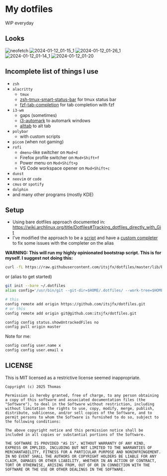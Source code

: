 # My dotfiles

WIP everyday

## Looks

![neofetch](https://github.com/itsjfx/dotfiles/assets/13778935/76a84b1c-4dcd-413a-9db4-980dc5a24e84)
![2024-01-12_01-15_1](https://github.com/itsjfx/dotfiles/assets/13778935/c0cb6444-686d-4b31-bfb3-4c41fdb22ac6)
![2024-01-12_01-26_1](https://github.com/itsjfx/dotfiles/assets/13778935/fc85ae12-ee0b-42bb-ad22-fb1cb33209cd)
![2024-01-12_01-14_1](https://github.com/itsjfx/dotfiles/assets/13778935/2c2ffd13-7692-4dc4-8d36-f1520e417a73)
![2024-01-12_01-20](https://github.com/itsjfx/dotfiles/assets/13778935/b82ae57e-3f5d-468d-9469-ca8c9e94c5a4)

## Incomplete list of things I use

* `zsh`
* `alacritty`
    * `tmux`
    * [zsh-tmux-smart-status-bar](https://github.com/itsjfx/zsh-tmux-smart-status-bar) for tmux status bar
    * [fzf-tab-completion](https://github.com/lincheney/fzf-tab-completion) for tab completion with fzf
* `i3-wm`
    * gaps (sometimes)
    * [i3-automark](https://github.com/lincheney/i3-automark) to automark windows
    * [alttab](https://github.com/sagb/alttab) to alt tab
* `polybar`
    * with custom scripts
* `picom` (when not gaming)
* `rofi`
    * `dmenu`-like switcher on `Mod+d`
    * Firefox profile switcher on `Mod+Shift+f`
    * Power menu on `Mod+Shift+p`
    * VS Code workspace opener on `Mod+Shift+c`
* `dunst`
* `neovim` or `code`
* `cmus` or `spotify`
* `dolphin`
* and many other programs (mostly KDE)

## Setup

* Using bare dotfiles approach documented in: <https://wiki.archlinux.org/title/Dotfiles#Tracking_dotfiles_directly_with_Git>
* I've modified the approach to be a [script](bin/config) and have a [custom completer](.completions/_config) to fix some issues with the completer on the alias

**WARNING: This will run my highly opinionated bootstrap script. This is for myself. I suggest not doing this:**

```bash
curl -fL https://raw.githubusercontent.com/itsjfx/dotfiles/master/lib/bootstrap/run_bootstrap.sh | bash
```

or (alias to get started)

```bash
git init --bare ~/.dotfiles
alias config='/usr/bin/git --git-dir=$HOME/.dotfiles/ --work-tree=$HOME'

# this
config remote add origin https://github.com/itsjfx/dotfiles.git
# or this
config remote add origin git@github.com:itsjfx/dotfiles.git

config config status.showUntrackedFiles no
config pull origin master
```

Note for me:

```bash
config config user.name x
config config user.email x
```

## LICENSE

This is MIT licensed as a restrictive license seemed inappropriate.

```
Copyright (c) 2025 Thomas

Permission is hereby granted, free of charge, to any person obtaining a copy of this software and associated documentation files (the "Software"), to deal in the Software without restriction, including without limitation the rights to use, copy, modify, merge, publish, distribute, sublicense, and/or sell copies of the Software, and to permit persons to whom the Software is furnished to do so, subject to the following conditions:

The above copyright notice and this permission notice shall be included in all copies or substantial portions of the Software.

THE SOFTWARE IS PROVIDED "AS IS", WITHOUT WARRANTY OF ANY KIND, EXPRESS OR IMPLIED, INCLUDING BUT NOT LIMITED TO THE WARRANTIES OF MERCHANTABILITY, FITNESS FOR A PARTICULAR PURPOSE AND NONINFRINGEMENT. IN NO EVENT SHALL THE AUTHORS OR COPYRIGHT HOLDERS BE LIABLE FOR ANY CLAIM, DAMAGES OR OTHER LIABILITY, WHETHER IN AN ACTION OF CONTRACT, TORT OR OTHERWISE, ARISING FROM, OUT OF OR IN CONNECTION WITH THE SOFTWARE OR THE USE OR OTHER DEALINGS IN THE SOFTWARE.
```
